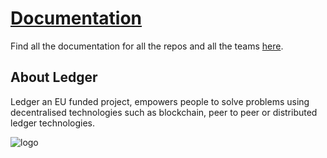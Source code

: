 # [Documentation](https://ledgerproject.github.io/home/)

Find all the documentation for all the repos and all the teams [here](https://ledgerproject.github.io/home/).

## About Ledger

Ledger an EU funded project, empowers people to solve problems using decentralised technologies such as blockchain, peer to peer or distributed ledger technologies.

![logo](https://ledgerproject.eu/wp-content/uploads/2019/09/logo-l-h.png)
#



